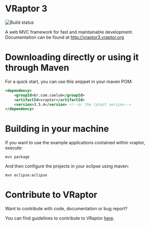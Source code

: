 VRaptor 3
=========
![Build status](https://secure.travis-ci.org/caelum/vraptor.png)

A web MVC framework for fast and maintainable development.
Documentation can be found at http://vraptor3.vraptor.org

Downloading directly or using it through Maven
==============================================
For a quick start, you can use this snippet in your maven POM:

```xml
<dependency>
    <groupId>br.com.caelum</groupId>
    <artifactId>vraptor</artifactId>
    <version>3.5.4</version> <!--or the latest version-->
</dependency>
```

Building in your machine
========================

If you want to use the example applications contained within vraptor, execute:

	mvn package

And then configure the projects in your eclipse using maven:

	mvn eclipse:eclipse

Contribute to VRaptor
=====================
Want to contribute with code, documentation or bug report?

You can find guidelines to contribute to VRaptor [here](http://vraptor3.vraptor.org/en/docs/how-to-contribute/ "Contribute").
